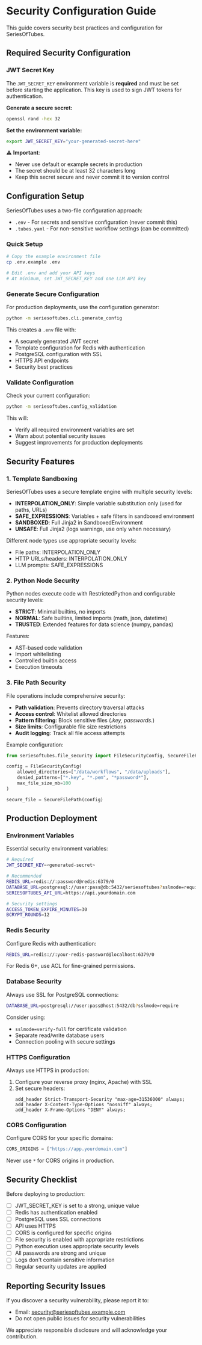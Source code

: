 # Security Configuration Guide

This guide covers security best practices and configuration for SeriesOfTubes.

## Required Security Configuration

### JWT Secret Key

The `JWT_SECRET_KEY` environment variable is **required** and must be set before starting the application. This key is used to sign JWT tokens for authentication.

**Generate a secure secret:**
```bash
openssl rand -hex 32
```

**Set the environment variable:**
```bash
export JWT_SECRET_KEY="your-generated-secret-here"
```

⚠️ **Important**: 
- Never use default or example secrets in production
- The secret should be at least 32 characters long
- Keep this secret secure and never commit it to version control

## Configuration Setup

SeriesOfTubes uses a two-file configuration approach:
- `.env` - For secrets and sensitive configuration (never commit this)
- `.tubes.yaml` - For non-sensitive workflow settings (can be committed)

### Quick Setup

```bash
# Copy the example environment file
cp .env.example .env

# Edit .env and add your API keys
# At minimum, set JWT_SECRET_KEY and one LLM API key
```

### Generate Secure Configuration

For production deployments, use the configuration generator:

```bash
python -m seriesoftubes.cli.generate_config
```

This creates a `.env` file with:
- A securely generated JWT secret
- Template configuration for Redis with authentication
- PostgreSQL configuration with SSL
- HTTPS API endpoints
- Security best practices

### Validate Configuration

Check your current configuration:

```bash
python -m seriesoftubes.config_validation
```

This will:
- Verify all required environment variables are set
- Warn about potential security issues
- Suggest improvements for production deployments

## Security Features

### 1. Template Sandboxing

SeriesOfTubes uses a secure template engine with multiple security levels:

- **INTERPOLATION_ONLY**: Simple variable substitution only (used for paths, URLs)
- **SAFE_EXPRESSIONS**: Variables + safe filters in sandboxed environment
- **SANDBOXED**: Full Jinja2 in SandboxedEnvironment
- **UNSAFE**: Full Jinja2 (logs warnings, use only when necessary)

Different node types use appropriate security levels:
- File paths: INTERPOLATION_ONLY
- HTTP URLs/headers: INTERPOLATION_ONLY  
- LLM prompts: SAFE_EXPRESSIONS

### 2. Python Node Security

Python nodes execute code with RestrictedPython and configurable security levels:

- **STRICT**: Minimal builtins, no imports
- **NORMAL**: Safe builtins, limited imports (math, json, datetime)
- **TRUSTED**: Extended features for data science (numpy, pandas)

Features:
- AST-based code validation
- Import whitelisting
- Controlled builtin access
- Execution timeouts

### 3. File Path Security

File operations include comprehensive security:

- **Path validation**: Prevents directory traversal attacks
- **Access control**: Whitelist allowed directories
- **Pattern filtering**: Block sensitive files (*.key, passwords.*)
- **Size limits**: Configurable file size restrictions
- **Audit logging**: Track all file access attempts

Example configuration:
```python
from seriesoftubes.file_security import FileSecurityConfig, SecureFilePath

config = FileSecurityConfig(
    allowed_directories=["/data/workflows", "/data/uploads"],
    denied_patterns=["*.key", "*.pem", "*password*"],
    max_file_size_mb=100
)

secure_file = SecureFilePath(config)
```

## Production Deployment

### Environment Variables

Essential security environment variables:

```bash
# Required
JWT_SECRET_KEY=<generated-secret>

# Recommended
REDIS_URL=redis://:password@redis:6379/0
DATABASE_URL=postgresql://user:pass@db:5432/seriesoftubes?sslmode=require
SERIESOFTUBES_API_URL=https://api.yourdomain.com

# Security settings
ACCESS_TOKEN_EXPIRE_MINUTES=30
BCRYPT_ROUNDS=12
```

### Redis Security

Configure Redis with authentication:

```bash
REDIS_URL=redis://:your-redis-password@localhost:6379/0
```

For Redis 6+, use ACL for fine-grained permissions.

### Database Security

Always use SSL for PostgreSQL connections:

```bash
DATABASE_URL=postgresql://user:pass@host:5432/db?sslmode=require
```

Consider using:
- `sslmode=verify-full` for certificate validation
- Separate read/write database users
- Connection pooling with secure settings

### HTTPS Configuration

Always use HTTPS in production:

1. Configure your reverse proxy (nginx, Apache) with SSL
2. Set secure headers:
   ```nginx
   add_header Strict-Transport-Security "max-age=31536000" always;
   add_header X-Content-Type-Options "nosniff" always;
   add_header X-Frame-Options "DENY" always;
   ```

### CORS Configuration

Configure CORS for your specific domains:

```python
CORS_ORIGINS = ["https://app.yourdomain.com"]
```

Never use `*` for CORS origins in production.

## Security Checklist

Before deploying to production:

- [ ] JWT_SECRET_KEY is set to a strong, unique value
- [ ] Redis has authentication enabled
- [ ] PostgreSQL uses SSL connections
- [ ] API uses HTTPS
- [ ] CORS is configured for specific origins
- [ ] File security is enabled with appropriate restrictions
- [ ] Python execution uses appropriate security levels
- [ ] All passwords are strong and unique
- [ ] Logs don't contain sensitive information
- [ ] Regular security updates are applied

## Reporting Security Issues

If you discover a security vulnerability, please report it to:
- Email: security@seriesoftubes.example.com
- Do not open public issues for security vulnerabilities

We appreciate responsible disclosure and will acknowledge your contribution.